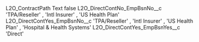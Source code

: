 <?xml version="1.0" encoding="UTF-8"?>
<CustomMetadata xmlns="http://soap.sforce.com/2006/04/metadata" xmlns:xsi="http://www.w3.org/2001/XMLSchema-instance" xmlns:xsd="http://www.w3.org/2001/XMLSchema">
    <label>L2O_ContractPath Text</label>
    <protected>false</protected>
    <values>
        <field>L2O_DirectContNo_EmpBsnNo__c</field>
        <value xsi:type="xsd:string">&apos;TPA/Reseller&apos; , &apos;Intl Insurer&apos; , &apos;US Health Plan&apos;</value>
    </values>
    <values>
        <field>L2O_DirectContYes_EmpBsnNo__c</field>
        <value xsi:type="xsd:string">&apos;TPA/Reseller&apos; , &apos;Intl Insurer&apos; , &apos;US Health Plan&apos; , &apos;Hospital &amp; Health Systems&apos;</value>
    </values>
    <values>
        <field>L2O_DirectContYes_EmpBsnYes__c</field>
        <value xsi:type="xsd:string">&apos;Direct&apos;</value>
    </values>
</CustomMetadata>
